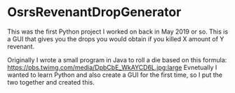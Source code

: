 # OsrsRevenantDropGenerator
This was the first Python project I worked on back in May 2019 or so. This is a GUI that gives you the drops you would obtain if you killed X amount of Y revenant.

Originally I wrote a small program in Java to roll a die based on this formula: https://pbs.twimg.com/media/DpbCbE_WkAYCD6L.jpg:large
Evnetually I wanted to learn Python and also create a GUI for the first time, so I put the two together and created this.
